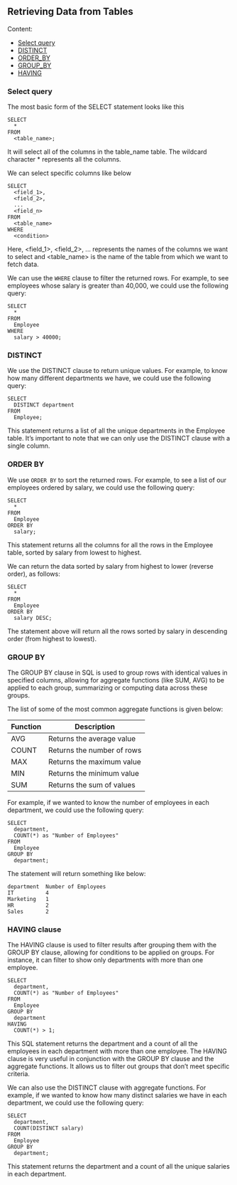 ## Retrieving Data from Tables

Content:
- [Select query](#select-query)
- [DISTINCT](#distinct)
- [ORDER_BY](#order-by)
- [GROUP_BY](#group-by)
- [HAVING](#having-clause)


### Select query

The most basic form of the SELECT statement looks like this

```
SELECT
  *
FROM
  <table_name>;
```
It will select all of the columns in the table_name table. The wildcard character * represents all the columns.

We can select specific columns like below

```
SELECT
  <field_1>,
  <field_2>,
  ...
  <field_n>
FROM
  <table_name>
WHERE
  <condition>
```
Here, <field_1>, <field_2>, ... represents the names of the columns we want to select and <table_name> is the name of the table from which we want to fetch data.


We can use the `WHERE` clause to filter the returned rows. For example, to see employees whose salary is greater than 40,000, we could use the following query:

```
SELECT
  *
FROM
  Employee
WHERE
  salary > 40000;
```

### DISTINCT

We use the DISTINCT clause to return unique values. For example, to know how many different departments we have, we could use the following query:

```
SELECT
  DISTINCT department
FROM
  Employee;

```
This statement returns a list of all the unique departments in the Employee table. It’s important to note that we can only use the DISTINCT clause with a single column.


### ORDER BY

We use `ORDER BY` to sort the returned rows. For example, to see a list of our employees ordered by salary, we could use the following query:

```
SELECT
  *
FROM
  Employee
ORDER BY
  salary;
```

This statement returns all the columns for all the rows in the Employee table, sorted by salary from lowest to highest.

We can return the data sorted by salary from highest to lower (reverse order), as follows:

```
SELECT
  *
FROM
  Employee
ORDER BY
  salary DESC;
```
The statement above will return all the rows sorted by salary in descending order (from highest to lowest).


### GROUP BY

The GROUP BY clause in SQL is used to group rows with identical values in specified columns, allowing for aggregate functions (like SUM, AVG) to be applied to each group, summarizing or computing data across these groups.

The list of some of the most common aggregate functions is given below:

| Function | Description |
|----------|-------------|
| AVG      | Returns the average value |
| COUNT    | Returns the number of rows|
| MAX      | Returns the maximum value |
| MIN      | Returns the minimum value |
| SUM      | Returns the sum of values |

For example, if we wanted to know the number of employees in each department, we could use the following query:

```
SELECT
  department,
  COUNT(*) as "Number of Employees"
FROM
  Employee
GROUP BY
  department;
```
The statement will return something like below:

```
department	Number of Employees
IT	        4
Marketing	1
HR	        2
Sales	    2
```

### HAVING clause

The HAVING clause is used to filter results after grouping them with the GROUP BY clause, allowing for conditions to be applied on groups. For instance, it can filter to show only departments with more than one employee.

```
SELECT
  department,
  COUNT(*) as "Number of Employees"
FROM
  Employee
GROUP BY
  department
HAVING
  COUNT(*) > 1;

```

This SQL statement returns the department and a count of all the employees in each department with more than one employee. The HAVING clause is very useful in conjunction with the GROUP BY clause and the aggregate functions. It allows us to filter out groups that don’t meet specific criteria.

We can also use the DISTINCT clause with aggregate functions. For example, if we wanted to know how many distinct salaries we have in each department, we could use the following query:

```
SELECT
  department,
  COUNT(DISTINCT salary)
FROM
  Employee
GROUP BY
  department;

```

This statement returns the department and a count of all the unique salaries in each department.

